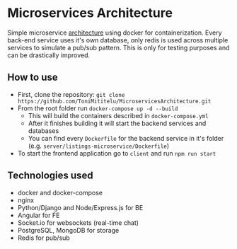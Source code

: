 # Microservices Architecture

Simple microservice [architecture](https://drive.google.com/file/d/1Gkxu3mlmp_DR4W0LpoU_Jtofd9rPJVjV/view?usp=sharing) using docker for containerization. Every back-end service uses it's own database, only redis is used across multiple services to simulate a pub/sub pattern. This is only for testing purposes and can be drastically improved.

## How to use
* First, clone the repository: `git clone https://github.com/ToniMititelu/MicroservicesArchitecture.git`
* From the root folder run `docker-compose up -d --build`
	* This will build the containers described in `docker-compose.yml` 
	* After it finishes building it will start the backend services and databases
	* You can find every `Dockerfile` for the backend service in it's folder (e.g. `server/listings-microservice/Dockerfile`)
* To start the frontend application go to `client` and run `npm run start`

## Technologies used
* docker and docker-compose
* nginx
* Python/Django and Node/Express.js for BE
* Angular for FE
* Socket.io for websockets (real-time chat)
* PostgreSQL, MongoDB for storage
* Redis for pub/sub 